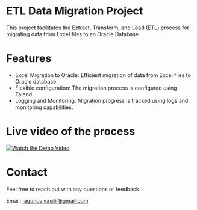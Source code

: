 # ETL Data Migration Project
This project facilitates the Extract, Transform, and Load (ETL) process for migrating data from Excel files to an Oracle Database.

# Features
* Excel Migration to Oracle: Efficient migration of data from Excel files to Oracle database.
* Flexible configuration: The migration process is configured using Talend.
* Logging and Monitoring: Migration progress is tracked using logs and monitoring capabilities.

# Live video of the process
[![Watch the Demo Video](https://drive.google.com/uc?export=download&id=1BWv3GczyquOIMM7zF3J0cRAuOUn3vzim/0.jpg)](https://drive.google.com/file/d/1BWv3GczyquOIMM7zF3J0cRAuOUn3vzim/view)





# Contact
Feel free to reach out with any questions or feedback.

Email: iagunov.vasilii@gmail.com
